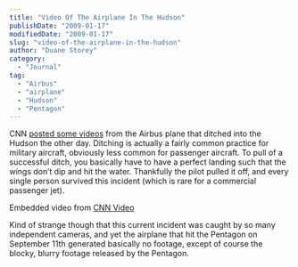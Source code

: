 ```yaml
---
title: "Video Of The Airplane In The Hudson"
publishDate: "2009-01-17"
modifiedDate: "2009-01-17"
slug: "video-of-the-airplane-in-the-hudson"
author: "Duane Storey"
category:
  - "Journal"
tag:
  - "Airbus"
  - "airplane"
  - "Hudson"
  - "Pentagon"
---
```


CNN [posted some videos](http://www.cnn.com/2009/US/01/17/usair.splash.video/index.html) from the Airbus plane that ditched into the Hudson the other day. Ditching is actually a fairly common practice for military aircraft, obviously less common for passenger aircraft. To pull of a successful ditch, you basically have to have a perfect landing such that the wings don’t dip and hit the water. Thankfully the pilot pulled it off, and every single person survived this incident (which is rare for a commercial passenger jet).

Embedded video from [CNN Video](http://www.cnn.com/video)

Kind of strange though that this current incident was caught by so many independent cameras, and yet the airplane that hit the Pentagon on September 11th generated basically no footage, except of course the blocky, blurry footage released by the Pentagon.